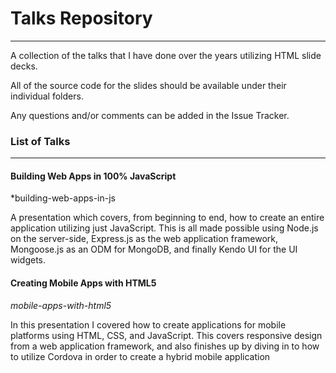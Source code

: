 # Talks Repository
---

A collection of the talks that I have done over the years utilizing HTML slide decks.

All of the source code for the slides should be available under their individual folders.

Any questions and/or comments can be added in the Issue Tracker.

### List of Talks
---

#### Building Web Apps in 100% JavaScript
*building-web-apps-in-js

A presentation which covers, from beginning to end, how to create an entire application utilizing just JavaScript. This is all made possible using Node.js on the server-side, Express.js as the web application framework, Mongoose.js as an ODM for MongoDB, and finally Kendo UI for the UI widgets.

#### Creating Mobile Apps with HTML5
*mobile-apps-with-html5*

In this presentation I covered how to create applications for mobile platforms using HTML, CSS, and JavaScript. This covers responsive design from a web application framework, and also finishes up by diving in to how to utilize Cordova in order to create a hybrid mobile application
